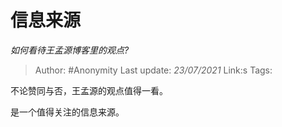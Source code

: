 # 信息来源
*如何看待王孟源博客里的观点?*

> Author: #Anonymity
> Last update: *23/07/2021* 
> Link:s
> Tags:  

 
不论赞同与否，王孟源的观点值得一看。

是一个值得关注的信息来源。



